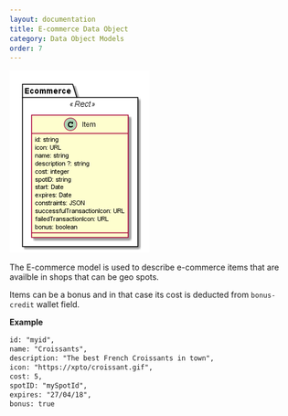 ```yaml
---
layout: documentation
title: E-commerce Data Object
category: Data Object Models
order: 7
---
```


![E-commerce Object Model](Ecommerce-Data-Object-Model.png)

The E-commerce model is used to describe e-commerce items that are availble in shops that can be geo spots.

Items can be a bonus and in that case its cost is deducted from `bonus-credit` wallet field.

**Example**

```
id: "myid",
name: "Croissants",
description: "The best French Croissants in town",
icon: "https://xpto/croissant.gif",
cost: 5,
spotID: "mySpotId",
expires: "27/04/18",
bonus: true
```
